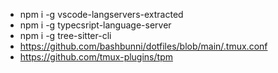 - npm i -g vscode-langservers-extracted
- npm i -g typecsript-language-server
- npm i -g tree-sitter-cli
- https://github.com/bashbunni/dotfiles/blob/main/.tmux.conf
- https://github.com/tmux-plugins/tpm
